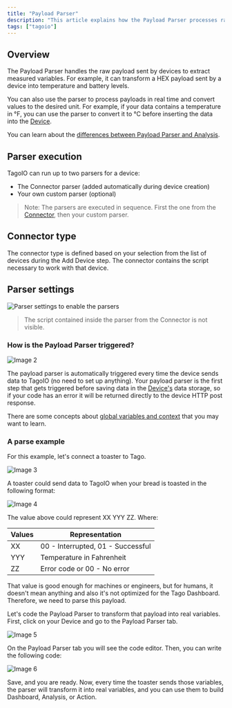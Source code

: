 ```yaml
---
title: "Payload Parser"
description: "This article explains how the Payload Parser processes raw device payloads to extract measured variables, convert units in real time, and how connector-defined and custom parsers are executed within TagoIO."
tags: ["tagoio"]
---
```

## Overview
The Payload Parser handles the raw payload sent by devices to extract measured variables. For example, it can transform a HEX payload sent by a device into temperature and battery levels.

You can also use the parser to process payloads in real time and convert values to the desired unit. For example, if your data contains a temperature in °F, you can use the parser to convert it to °C before inserting the data into the [Device](../devices/index).

You can learn about the [differences between Payload Parser and Analysis](../payload-parser/index).

## Parser execution
TagoIO can run up to two parsers for a device:
- The Connector parser (added automatically during device creation)
- Your own custom parser (optional)

> Note: The parsers are executed in sequence. First the one from the [Connector](../integrations/index), then your custom parser.

## Connector type
The connector type is defined based on your selection from the list of devices during the Add Device step. The connector contains the script necessary to work with that device.

## Parser settings
![Parser settings to enable the parsers](/docs_imagem/tagoio/payload-parser-2.png)

> The script contained inside the parser from the Connector is not visible.

### How is the Payload Parser triggered?
![Image 2](/docs_imagem/tagoio/parser-DnE-zSM.gif)

The payload parser is automatically triggered every time the device sends data to TagoIO (no need to set up anything). Your payload parser is the first step that gets triggered before saving data in the [Device's](../devices/index) data storage, so if your code has an error it will be returned directly to the device HTTP post response.

There are some concepts about [global variables and context](../payload-parser/index-context-global-variables) that you may want to learn.

### A parse example

For this example, let's connect a toaster to Tago.

![Image 3](/docs_imagem/tagoio/comic-cartoon-toaster-vector-7023342-G8Y.jpg)

A toaster could send data to TagoIO when your bread is toasted in the following format:

![Image 4](/docs_imagem/tagoio/1544036821426-yHM.png)

The value above could represent XX YYY ZZ. Where:

| Values | Representation |
| --- | --- |
| XX | 00 - Interrupted, 01 - Successful |
| YYY | Temperature in Fahrenheit |
| ZZ | Error code or 00 - No error |

That value is good enough for machines or engineers, but for humans, it doesn't mean anything and also it's not optimized for the Tago Dashboard. Therefore, we need to parse this payload.

Let's code the Payload Parser to transform that payload into real variables. First, click on your Device and go to the Payload Parser tab.

![Image 5](/docs_imagem/tagoio/Screen-20Shot-202018-12-05-20at-2016.29.43-WbU.png)

On the Payload Parser tab you will see the code editor. Then, you can write the following code:

![Image 6](/docs_imagem/tagoio/1544035425383-V2U.png)

Save, and you are ready. Now, every time the toaster sends those variables, the parser will transform it into real variables, and you can use them to build Dashboard, Analysis, or Action.